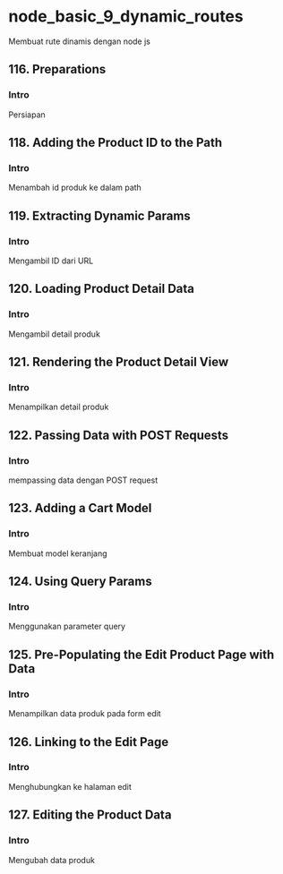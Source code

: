 # node_basic_9_dynamic_routes

Membuat rute dinamis dengan node js

## 116. Preparations

### Intro

Persiapan

## 118. Adding the Product ID to the Path

### Intro

Menambah id produk ke dalam path

## 119. Extracting Dynamic Params

### Intro

Mengambil ID dari URL

## 120. Loading Product Detail Data

### Intro

Mengambil detail produk

## 121. Rendering the Product Detail View

### Intro

Menampilkan detail produk

## 122. Passing Data with POST Requests

### Intro

mempassing data dengan POST request

## 123. Adding a Cart Model

### Intro

Membuat model keranjang

## 124. Using Query Params

### Intro

Menggunakan parameter query

## 125. Pre-Populating the Edit Product Page with Data

### Intro

Menampilkan data produk pada form edit

## 126. Linking to the Edit Page

### Intro

Menghubungkan ke halaman edit

## 127. Editing the Product Data

### Intro

Mengubah data produk
